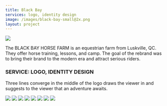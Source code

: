```yaml
---
title: Black Bay
services: logo, identity design
image: /images/black-bay-small@2x.png
layout: project
---
```


<img class="img-flex load-hidden" src="{{ site.baseurl }}/images/black-bay-logo.svg" />

The BLACK BAY HORSE FARM is an equestrian farm from Luskville, QC. They
offer horse training, lessons, and camp. The goal of the rebrand was to
bring their brand to the modern era and attract serious riders.

<h3>SERVICE: LOGO, IDENTITY DESIGN</h3>

Three lines converge in the middle of the logo draws the viewer in
and suggests to the viewer that an adventure awaits.

<img class="img-flex load-hidden drop-shadow push" src="{{ site.baseurl }}/images/black-bay-manual-1.png" />
<img class="img-flex load-hidden drop-shadow push" src="{{ site.baseurl }}/images/black-bay-manual-2.png" />
<img class="img-flex load-hidden drop-shadow push" src="{{ site.baseurl }}/images/black-bay-manual-3.png" />
<img class="img-flex load-hidden drop-shadow push" src="{{ site.baseurl }}/images/black-bay-manual-4.png" />
<img class="img-flex load-hidden drop-shadow push" src="{{ site.baseurl }}/images/black-bay-manual-5.png" />
<img class="img-flex load-hidden drop-shadow push" src="{{ site.baseurl }}/images/black-bay-manual-6.png" />
<img class="img-flex load-hidden drop-shadow push" src="{{ site.baseurl }}/images/black-bay-manual-7.png" />
<img class="img-flex load-hidden drop-shadow push" src="{{ site.baseurl }}/images/black-bay-manual-8.png" />
